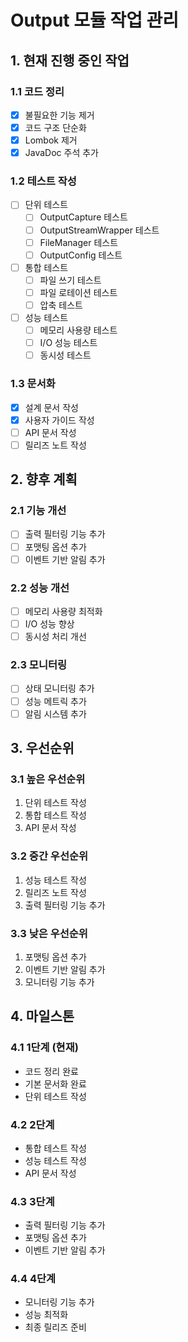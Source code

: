 # Output 모듈 작업 관리

## 1. 현재 진행 중인 작업

### 1.1 코드 정리
- [x] 불필요한 기능 제거
- [x] 코드 구조 단순화
- [x] Lombok 제거
- [x] JavaDoc 주석 추가

### 1.2 테스트 작성
- [ ] 단위 테스트
  - [ ] OutputCapture 테스트
  - [ ] OutputStreamWrapper 테스트
  - [ ] FileManager 테스트
  - [ ] OutputConfig 테스트
- [ ] 통합 테스트
  - [ ] 파일 쓰기 테스트
  - [ ] 파일 로테이션 테스트
  - [ ] 압축 테스트
- [ ] 성능 테스트
  - [ ] 메모리 사용량 테스트
  - [ ] I/O 성능 테스트
  - [ ] 동시성 테스트

### 1.3 문서화
- [x] 설계 문서 작성
- [x] 사용자 가이드 작성
- [ ] API 문서 작성
- [ ] 릴리즈 노트 작성

## 2. 향후 계획

### 2.1 기능 개선
- [ ] 출력 필터링 기능 추가
- [ ] 포맷팅 옵션 추가
- [ ] 이벤트 기반 알림 추가

### 2.2 성능 개선
- [ ] 메모리 사용량 최적화
- [ ] I/O 성능 향상
- [ ] 동시성 처리 개선

### 2.3 모니터링
- [ ] 상태 모니터링 추가
- [ ] 성능 메트릭 추가
- [ ] 알림 시스템 추가

## 3. 우선순위

### 3.1 높은 우선순위
1. 단위 테스트 작성
2. 통합 테스트 작성
3. API 문서 작성

### 3.2 중간 우선순위
1. 성능 테스트 작성
2. 릴리즈 노트 작성
3. 출력 필터링 기능 추가

### 3.3 낮은 우선순위
1. 포맷팅 옵션 추가
2. 이벤트 기반 알림 추가
3. 모니터링 기능 추가

## 4. 마일스톤

### 4.1 1단계 (현재)
- 코드 정리 완료
- 기본 문서화 완료
- 단위 테스트 작성

### 4.2 2단계
- 통합 테스트 작성
- 성능 테스트 작성
- API 문서 작성

### 4.3 3단계
- 출력 필터링 기능 추가
- 포맷팅 옵션 추가
- 이벤트 기반 알림 추가

### 4.4 4단계
- 모니터링 기능 추가
- 성능 최적화
- 최종 릴리즈 준비 